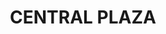 ---
lastmod: '2025-04-06T06:05:21+00:00'
latitude: -27.603479
layout: suburb
longitude: 152.823141
postcode: '4001'
state: QLD
title: CENTRAL PLAZA
url: /qld/central-plaza/
---